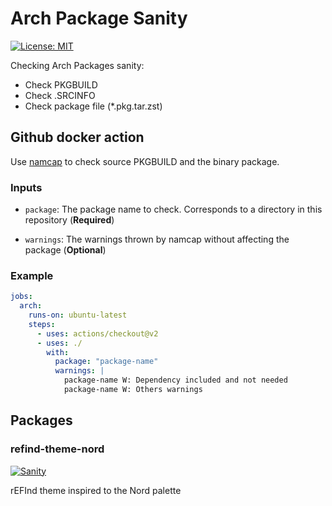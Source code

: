 # Arch Package Sanity
[![License: MIT](https://img.shields.io/badge/License-MIT-informational.svg)](https://github.com/jaltuna/arch-pkg-sanity/blob/main/LICENSE)

Checking Arch Packages sanity:

* Check PKGBUILD
* Check .SRCINFO
* Check package file (*.pkg.tar.zst)

## Github docker action

Use [namcap](https://wiki.archlinux.org/title/Namcap) to check source PKGBUILD and the binary package.

### Inputs  

* `package`: The package name to check. Corresponds to a directory in this repository (**Required**)
  
* `warnings`: The warnings thrown by namcap without affecting the package (**Optional**)

### Example

```yaml
jobs:
  arch:
    runs-on: ubuntu-latest    
    steps:
      - uses: actions/checkout@v2
      - uses: ./
        with: 
          package: "package-name"
          warnings: |
            package-name W: Dependency included and not needed
            package-name W: Others warnings
```

## Packages

### refind-theme-nord
[![Sanity](https://github.com/jaltuna/arch-pkg-sanity/actions/workflows/refind-theme-nord.yml/badge.svg)](https://github.com/jaltuna/arch-pkg-sanity/actions/workflows/refind-theme-nord.yml)

rEFInd theme inspired to the Nord palette
